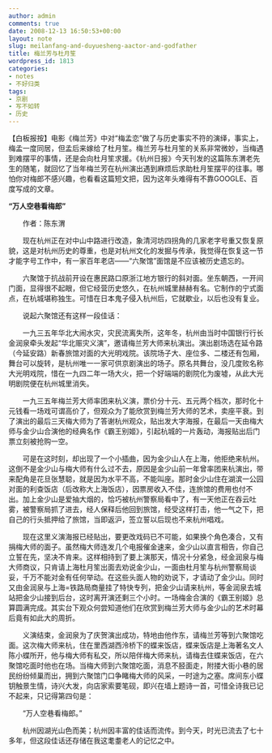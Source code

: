 ```yaml
---
author: admin
comments: true
date: 2008-12-13 16:50:53+00:00
layout: note
slug: meilanfang-and-duyuesheng-aactor-and-godfather
title: 梅兰芳与杜月笙
wordpress_id: 1813
categories:
- notes
- 不好归类
tags:
- 京剧
- 写不如转
- 历史
---
```


【白板报按】电影《梅兰芳》中对“梅孟恋”做了与历史事实不符的演绎，事实上，梅孟一度同居，但孟后来嫁给了杜月笙。梅兰芳与杜月笙的关系非常微妙，当梅遇到难摆平的事情，还是会向杜月笙求援。《杭州日报》今天刊发的这篇陈东渭老先生的随笔，就回忆了当年梅兰芳在杭州演出遇到麻烦后求助杜月笙摆平的往事。哪怕你对梅郎不感兴趣，也看看这篇短文把，因为这年头难得有不靠GOOGLE、百度写成的文章。

**“万人空巷看梅郎”**

　　作者：陈东渭

　　现在杭州正在对中山中路进行改造，象清河坊四拐角的几家老字号重又恢复原貌，这是对杭州历史的尊重，也是对杭州文化的发掘与传承，我觉得在恢复这一节才能字号工作中，有一家百年老店——“六聚馆”面馆是不应该被历史遗忘的。

　　六聚馆于抗战前开设在惠民路口原浙江地方银行的斜对面。坐东朝西，一开间门面，显得很不起眼，但它经营历史悠久，在杭州城里赫赫有名。它制作的宁式面点，在杭城堪称独生。可惜在日本鬼子侵入杭州后，它就歇业，以后也没有复业。

　　说起六聚馆还有这样一段佳话：

　　一九三五年华北大闹水灾，灾民流离失所，这年冬，杭州由当时中国银行行长金润泉牵头发起“华北赈灾义演”，邀请梅兰芳大师来杭演出。演出剧场选在延令路（今延安路）新春旅馆对面的大光明戏院。该院场子大、座位多、二楼还有包厢，舞台可以旋转，是杭州唯一一家可供京剧演出的场子。原名共舞台，没几度败名称大光明戏院，惜在一九四二年一场大火，把一个好端端的剧院化为废墟，从此大光明剧院便在杭州城里消失。

　　一九三五年梅兰芳大师率团来杭义演，票价分十元、五元两个档次，那时化十元钱看一场戏可谓高价了，但观众为了能欣赏到梅兰芳大师的艺术，卖座平衰。到了演出的最后三天梅大师为了答谢杭州观众，贴出发大字海报，在最后一天由梅大师与金少山合演他的经典名作《霸王别姬》，引起杭城的一片轰动，海报贴出后门票立刻被抢购一空。

　　可是在这时刻，却出现了一个小插曲，因为金少山人在上海，他拒绝来杭州。这倒不是金少山与梅大师有什么过不去，原因是金少山前一年曾率团来杭演出，带来配角是花旦张慧聪，就是因为水平不高，不能叫座。那时金少山住在湖滨一公园对面的利查饭店（后改称大上海饭店），因票房收入不佳，连旅馆的费用也付不出。加上金少山是爱抽大烟的，恰巧被杭州警察局看中了，有一天他正在吞云吐雾，被警察局抓了进去，经人保释后他回到旅馆，经受这样打击，他一气之下，把自己的行头抵押给了旅馆，当即返沪，签立誓以后现也不来杭州唱戏。

　　现在这里义演海报已经贴出，要更改戏码已不可能，如果换个角色凑合，又有捐梅大师的面子。虽然梅大师连发几个电报催金速来，金少山以直言相告，你自己立誓在先，坚决不肯来。这样相持到了要上演那天，情况十分紧急，经金润泉与梅大师商议，只肯请上海杜月笙出面去劝说金少山，一面由杜月笙与杭州警察局谈妥，千万不能对金有任何举动。在这些头面人物的劝说下，才请动了金少山。同时又由金润泉与上海=铁路局商量挂了特快专列，把金少山请来杭州，等金润泉去城站把金少山接到后台，这时离开演还剩三个小时。一场梅金合演的《霸王别姬》总算圆满完成。其实台下观众何尝知道他们在欣赏到梅兰芳大师与金少山的艺术时幕后竟有如此大的周折。

　　义演结束，金润泉为了庆贺演出成功，特地由他作东，请梅兰芳等到六聚馆吃面。这次梅大师来杭，住在里西湖西泠桥下的蝶来饭店，蝶来饭店是上海著名文人陈小蝶所开，他与梅大师有私交，所以陪伴梅大师来杭，请梅去住蝶来饭店，在六聚馆吃面时他也在场。当梅大师到六聚馆吃面，消息不胫面走，附搂大街小巷的居民纷纷倾巢而出，拥到六聚馆门口争睹梅大师的风采，一时途为之塞。席间东小蝶钥触景生情，诗兴大发，向店家索要笔砚，即兴在墙上题诗一首，可惜全诗我已记不起来，只记得第四句是：

　　“万人空巷看梅郎。”

　　杭州因湖光山色而美；杭州因丰富的佳话而流传。到今天，时光已流去了七十多年，但这段佳话还存储在我这耄耋老人的记忆之中。
